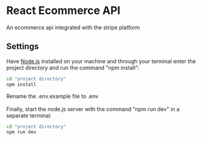 # React Ecommerce API
An ecommerce api integrated with the stripe platform
## Settings
Have [Node.js](https://nodejs.org/pt-br/) installed on your machine and through your terminal enter the project directory and run the command "npm install":
```sh
cd "project directory"
npm install
```
Rename the .env.example file to .env<br><br>
Finally, start the node.js server with the command "npm run dev" in a separate terminal:
```sh
cd "project directory"
npm run dev
```

